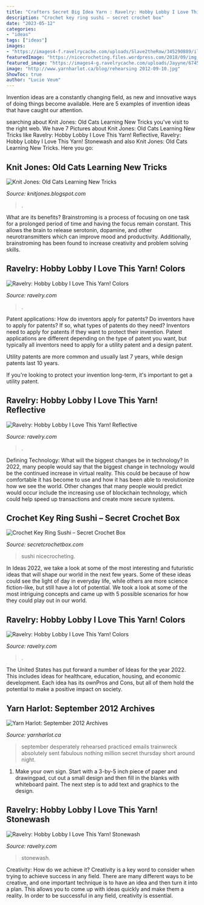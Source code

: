 ```yaml
---
title: "Crafters Secret Big Idea Yarn : Ravelry: Hobby Lobby I Love This Yarn! Colors"
description: "Crochet key ring sushi – secret crochet box"
date: "2023-05-12"
categories:
- "ideas"
tags: ["ideas"]
images:
- "https://images4-f.ravelrycache.com/uploads/Slave2theRow/345290889/iltyreflective980d_medium2.jpg"
featuredImage: "https://nicecrocheting.files.wordpress.com/2018/09/img_20180907_210623.jpg?w=1200"
featured_image: "https://images4-g.ravelrycache.com/uploads/Jayyne/674579167/LTY_-_Black_Marble_small2.jpg"
image: "http://www.yarnharlot.ca/blog/rehearsing 2012-09-10.jpg"
ShowToc: true
author: "Lucie Veum"
---
```



Invention ideas are a constantly changing field, as new and innovative ways of doing things become available. Here are 5 examples of invention ideas that have caught our attention.

	

		
searching about Knit Jones: Old Cats Learning New Tricks you've visit to the right web. We have 7 Pictures about Knit Jones: Old Cats Learning New Tricks like Ravelry: Hobby Lobby I Love This Yarn! Reflective, Ravelry: Hobby Lobby I Love This Yarn! Stonewash and also Knit Jones: Old Cats Learning New Tricks. Here you go:
		
    
## Knit Jones: Old Cats Learning New Tricks

<img loading=lazy src="http://3.bp.blogspot.com/_X5gvFBIH7fo/SpseVtmX2hI/AAAAAAAACc8/I67NWBTVbco/w1200-h630-p-k-nu/New+001.jpg" onerror="this.onerror=null;this.src='https://tse1.mm.bing.net/th?id=OIP.gT5BPEBlgHtcChhRqqKbMwHaD4&amp;pid=15.1';" alt="Knit Jones: Old Cats Learning New Tricks">

_Source: knitjones.blogspot.com_

>. 

	

What are its benefits?
Brainstroming is a process of focusing on one task for a prolonged period of time and having the focus remain constant. This allows the brain to release serotonin, dopamine, and other neurotransmitters which can improve mood and productivity. Additionally, brainstroming has been found to increase creativity and problem solving skills.

    
## Ravelry: Hobby Lobby I Love This Yarn! Colors

<img loading=lazy src="https://images4-g.ravelrycache.com/uploads/Jayyne/674579167/LTY_-_Black_Marble_small2.jpg" onerror="this.onerror=null;this.src='https://tse3.mm.bing.net/th?id=OIP.5HwsGbxsrPMplQN0Ha7YZgAAAA&amp;pid=15.1';" alt="Ravelry: Hobby Lobby I Love This Yarn! Colors">

_Source: ravelry.com_

>. 

	

Patent applications: How do inventors apply for patents?
Do inventors have to apply for patents? If so, what types of patents do they need?
Inventors need to apply for patents if they want to protect their invention. Patent applications are different depending on the type of patent you want, but typically all inventors need to apply for a utility patent and a design patent. 

 Utility patents are more common and usually last 7 years, while design patents last 10 years. 

If you're looking to protect your invention long-term, it's important to get a utility patent.

    
## Ravelry: Hobby Lobby I Love This Yarn! Reflective

<img loading=lazy src="https://images4-f.ravelrycache.com/uploads/Slave2theRow/345290889/iltyreflective980d_medium2.jpg" onerror="this.onerror=null;this.src='https://tse4.mm.bing.net/th?id=OIP.oHebIWW1gAk4nq4TzN6GTAHaHa&amp;pid=15.1';" alt="Ravelry: Hobby Lobby I Love This Yarn! Reflective">

_Source: ravelry.com_

>. 

	

Defining Technology: What will the biggest changes be in technology?
In 2022, many people would say that the biggest change in technology would be the continued increase in virtual reality. This could be because of how comfortable it has become to use and how it has been able to revolutionize how we see the world. Other changes that many people would predict would occur include the increasing use of blockchain technology, which could help speed up transactions and create more secure systems.

    
## Crochet Key Ring Sushi – Secret Crochet Box

<img loading=lazy src="https://nicecrocheting.files.wordpress.com/2018/09/img_20180907_210623.jpg?w=1200" onerror="this.onerror=null;this.src='https://tse4.mm.bing.net/th?id=OIP.iD0hSy861v-wR7OaAnvyCAHaFj&amp;pid=15.1';" alt="Crochet Key Ring Sushi – Secret Crochet Box">

_Source: secretcrochetbox.com_

>sushi nicecrocheting. 

	

In Ideas 2022, we take a look at some of the most interesting and futuristic ideas that will shape our world in the next few years. Some of these ideas could see the light of day in everyday life, while others are more science fiction-like, but still have a lot of potential. We took a look at some of the most intriguing concepts and came up with 5 possible scenarios for how they could play out in our world.

    
## Ravelry: Hobby Lobby I Love This Yarn! Colors

<img loading=lazy src="https://images4-f.ravelrycache.com/uploads/benzngems/219352393/DSC_0032_medium2.JPG" onerror="this.onerror=null;this.src='https://tse2.mm.bing.net/th?id=OIP.9pm5CGWZ8hsvIVv5rCU5TwHaGG&amp;pid=15.1';" alt="Ravelry: Hobby Lobby I Love This Yarn! Colors">

_Source: ravelry.com_

>. 

	

The United States has put forward a number of Ideas for the year 2022. This includes ideas for healthcare, education, housing, and economic development. Each idea has its ownPros and Cons, but all of them hold the potential to make a positive impact on society.

    
## Yarn Harlot: September 2012 Archives

<img loading=lazy src="http://www.yarnharlot.ca/blog/rehearsing 2012-09-10.jpg" onerror="this.onerror=null;this.src='https://tse3.mm.bing.net/th?id=OIP.qOCpK1e0rYnvCGShmFwX0QAAAA&amp;pid=15.1';" alt="Yarn Harlot: September 2012 Archives">

_Source: yarnharlot.ca_

>september desperately rehearsed practiced emails trainwreck absolutely sent fabulous nothing million secret thursday short around night. 

	

1. Make your own sign. Start with a 3-by-5 inch piece of paper and drawingpad, cut out a small design and then fill in the blanks with whiteboard paint. The next step is to add text and graphics to the design.

    
## Ravelry: Hobby Lobby I Love This Yarn! Stonewash

<img loading=lazy src="https://images4-g.ravelrycache.com/uploads/thisAlexisknits/363036679/image_medium2.jpeg" onerror="this.onerror=null;this.src='https://tse1.mm.bing.net/th?id=OIP.RVg77nizDEX0sL5PEVqzzwHaJ4&amp;pid=15.1';" alt="Ravelry: Hobby Lobby I Love This Yarn! Stonewash">

_Source: ravelry.com_

>stonewash. 

	

Creativity: How do we achieve it?
Creativity is a key word to consider when trying to achieve success in any field. There are many different ways to be creative, and one important technique is to have an idea and then turn it into a plan. This allows you to come up with ideas quickly and make them a reality. In order to be successful in any field, creativity is essential.

